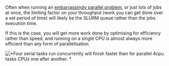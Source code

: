 Often when running an [embarrassingly parallel
problem](https://support.nesi.org.nz/hc/en-gb/articles/360000690275), or
just lots of jobs at once, the limiting factor on your throughput (work
you can get done over a set period of time) will likely be the SLURM
queue rather than the jobs execution time. 

If this is the case, you will get more work done by optimising for
efficiency rather than speed, and running on a single CPU is almost
always more efficient than any form of parallelisation. 

![*Four serial tasks run concurrently will finish faster than for
parallel 4cpu tasks CPUs one after
another. *](https://support.nesi.org.nz/hc/article_attachments/360007328695/4tasks.png)
